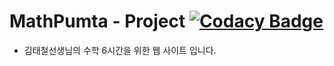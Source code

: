 # MathPumta - Project [![Codacy Badge](https://api.codacy.com/project/badge/Grade/e93289616ef24e17a1a8e8263f15d3ce)](https://app.codacy.com/gh/YunYeongChang/mathpumta?utm_source=github.com&utm_medium=referral&utm_content=YunYeongChang/mathpumta&utm_campaign=Badge_Grade)

- 김태철선생님의 수학 6시간을 위한 웹 사이트 입니다.